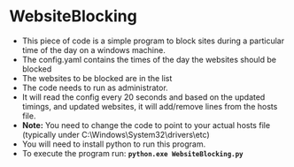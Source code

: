 # WebsiteBlocking
 - This piece of code is a simple program to block sites during a particular time of the day on a windows machine.
 - The config.yaml contains the times of the day the websites should be blocked
 - The websites to be blocked are in the list
 - The code needs to run as administrator.
 - It will read the config every 20 seconds and based on the updated timings, and updated websites, it will add/remove lines from the hosts file.
 - **Note:** You need to change the code to point to your actual hosts file (typically under C:\Windows\System32\drivers\etc)
 - You will need to install python to run this program.
 - To execute the program run:
 **`python.exe WebsiteBlocking.py`** 
